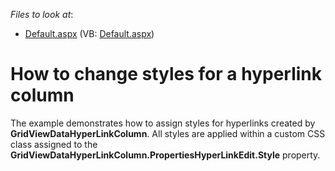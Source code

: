 <!-- default file list -->
*Files to look at*:

* [Default.aspx](./CS/WebSite/Default.aspx) (VB: [Default.aspx](./VB/WebSite/Default.aspx))
<!-- default file list end -->
# How to change styles for a hyperlink column


<p>The example demonstrates how to assign styles for hyperlinks created by <strong>GridViewDataHyperLinkColumn</strong>. All styles are applied within a custom CSS class assigned to the <strong>GridViewDataHyperLinkColumn.PropertiesHyperLinkEdit</strong><strong>.Style</strong> property.</p>

<br/>


